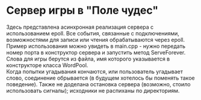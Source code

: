 # Сервер игры в "Поле чудес"
Здесь представлена асинхронная реализация сервера с использованием epoll. Все события, связанные с подключениями, возможностями для записи или чтения обрабатываются через epoll.  
Пример использования можно увидеть в main.cpp - нужно передать номер порта в конструктор сервера и запустить метод ServeForever.
Слова для игры берутся из файла, имя которого указывается в конструкторе класса WordPool.  
Когда попытки угадывания кончаются, или пользователь угадывает слово, соединение обрывается (в будущем хотелось бы поменять такое поведение).
Также не доделана остановка сервера (возможно, стоило использовать сигналы); исходники не распиханы по директориям.
